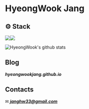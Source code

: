 # HyeongWook Jang
<!-- _Junior Web Developer_ -->
## ⚙ Stack

<!-- ### ⚙ ***Stack*** -->

<img src="https://img.shields.io/badge/Java-007396?style=for-the-badge&logo=Java&logoColor=white" /><img src="https://img.shields.io/badge/SpringBoot-6DB33F?style=for-the-badge&logo=SpringBoot&logoColor=white" />

![HyeongWook's github stats](https://github-readme-stats.vercel.app/api?username=hyeongwookjang&show_icons=true&theme=merko)

## Blog
<!-- ### 💻 ***Blog*** -->
***hyeongwookjang.github.io***
<!-- <a href="https://donghyeob-devlog.tistory.com/"><img src="https://img.shields.io/badge/-Donoghyeob's%20Blog-orange?label=Blog&labelColor=09B3AF&style=for-the-badge&logo=Bloglovin" /></a> -->

## Contacts
✉ ***janghw33@gmail.com***
